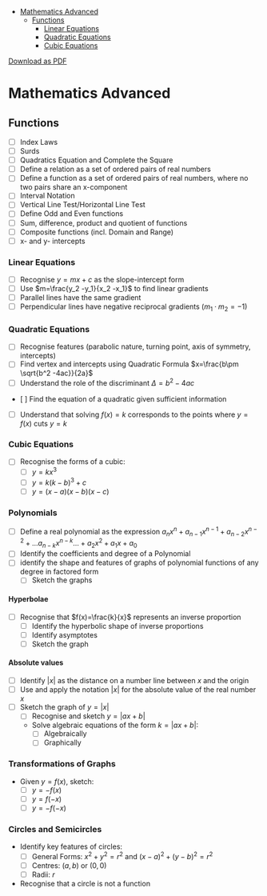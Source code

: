 <!-- TOC depthFrom:1 depthTo:6 withLinks:1 updateOnSave:1 orderedList:0 -->

- [Mathematics Advanced](#mathematics-advanced)
	- [Functions](#functions)
		- [Linear Equations](#linear-equations)
		- [Quadratic Equations](#quadratic-equations)
		- [Cubic Equations](#cubic-equations)

<!-- /TOC -->
[Download as PDF](https://cdn.schoolnotes.xyz/documents/pdf/mathematics-advanced-preliminary.pdf)
# Mathematics Advanced
## Functions
- [ ] Index Laws
- [ ] Surds
- [ ] Quadratics Equation and Complete the Square
- [ ] Define a relation as a set of ordered pairs of real numbers
- [ ] Define a function as a set of ordered pairs of real numbers, where no two pairs share an x-component
- [ ] Interval Notation
- [ ] Vertical Line Test/Horizontal Line Test
- [ ] Define Odd and Even functions
- [ ] Sum, difference, product and quotient of functions
- [ ] Composite functions (incl. Domain and Range)
- [ ] x- and y- intercepts
### Linear Equations
- [ ] Recognise $y=mx+c$ as the slope-intercept form
- [ ] Use $m=\frac{y_2 -y_1}{x_2 -x_1}$ to find linear gradients
- [ ] Parallel lines have the same gradient
- [ ] Perpendicular lines have negative reciprocal gradients ($m_1\cdot m_2=-1$)
### Quadratic Equations
- [ ] Recognise features (parabolic nature, turning point, axis of symmetry, intercepts)
- [ ] Find vertex and intercepts using Quadratic Formula $x=\frac{b\pm \sqrt{b^2 -4ac}}{2a}$
- [ ] Understand the role of the discriminant $\Delta=b^2 -4ac$
- [ ] Find the equation of a quadratic given sufficient information
- [ ] Understand that solving $f(x)=k$ corresponds to the points where $y=f(x)$ cuts $y=k$
### Cubic Equations
- [ ] Recognise the forms of a cubic:
	- [ ] $y=kx^3$
	- [ ] $y=k(k-b)^3 +c$
	- [ ] $y=(x-a)(x-b)(x-c)$
### Polynomials
- [ ] Define a real polynomial as the expression $a_{n} x^n +a_{n-1} x^{n-1} +a_{n-2} x^{n-2} +... a_{n-k}x^{n-k} ...+a_2 x^2 +a_1 x +a_0$
- [ ] Identify the coefficients and degree of a Polynomial
- [ ] identify the shape and features of graphs of polynomial functions of any degree in factored form
	- [ ] Sketch the graphs
#### Hyperbolae
- [ ] Recognise that $f(x)=\frac{k}{x}$ represents an inverse proportion
	- [ ] Identify the hyperbolic shape of inverse proportions
	- [ ] Identify asymptotes
	- [ ] Sketch the graph
#### Absolute values
- [ ] Identify $|x|$ as the distance on a number line between $x$ and the origin
- [ ] Use and apply the notation $|x|$ for the absolute value of the real number $x$
- [ ] Sketch the graph of $y=|x|$
	- [ ] Recognise and sketch $y=|ax+b|$
	- Solve algebraic equations of the form $k=|ax+b|$:
		- [ ] Algebraically
		- [ ] Graphically
### Transformations of Graphs
- Given $y=f(x)$, sketch:
	- [ ] $y=-f(x)$
	- [ ] $y=f(-x)$
	- [ ] $y=-f(-x)$
### Circles and Semicircles
- Identify key features of circles:
	- [ ] General Forms: $x^2 +y^2 =r^2$ and $(x-a)^2+(y-b)^2 =r^2$
	- [ ] Centres: $(a,b)$ or $(0,0)$
	- [ ] Radii: $r$
- Recognise that a circle is not a function
